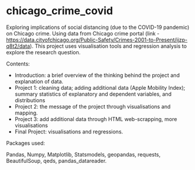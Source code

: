 # chicago_crime_covid
Exploring implications of social distancing (due to the COVID-19 pandemic) on Chicago crime. Using data from Chicago crime portal (link - https://data.cityofchicago.org/Public-Safety/Crimes-2001-to-Present/ijzp-q8t2/data). This project uses visualisation tools and regression analysis to explore the research question. 

Contents:

- Introduction: a brief overview of the thinking behind the project and explanation of data.
- Project 1: cleaning data; adding additional data (Apple Mobility Index); summary statistics of explanatory and dependent variables, and distributions
- Project 2: the message of the project through visualisations and mapping.
- Project 3: add additional data through HTML web-scrapping, more visualisations
- Final Project: visualisations and regressions.

Packages used:

Pandas, Numpy, Matplotlib, Statsmodels, geopandas, requests, BeautifulSoup, qeds, pandas_datareader. 
